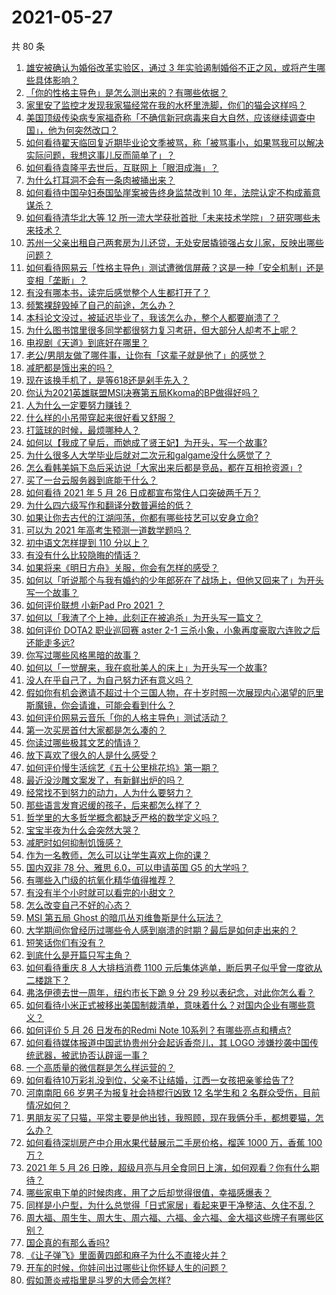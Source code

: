 # 2021-05-27

共 80 条

<!-- BEGIN -->
<!-- 最后更新时间 Thu May 27 2021 07:11:19 GMT+0800 (China Standard Time) -->

1. [雄安被确认为婚俗改革实验区，通过 3
   年实验遏制婚俗不正之风，或将产生哪些具体影响？](https://www.zhihu.com/question/461486744)
2. [「你的性格主导色」是怎么测出来的？有哪些依据？](https://www.zhihu.com/question/461472606)
3. [家里安了监控才发现我家猫经常在我的水杯里洗脚，你们的猫会这样吗？](https://www.zhihu.com/question/459983017)
4. [美国顶级传染病专家福奇称「不确信新冠病毒来自大自然，应该继续调查中国」，他为何突然改口？](https://www.zhihu.com/question/461117023)
5. [如何看待翟天临回复近期毕业论文季被骂，称「被骂事小，如果骂我可以解决实际问题，我想这事儿反而简单了」？](https://www.zhihu.com/question/461528535)
6. [如何看待袁隆平去世后，互联网上「眼泪成海」？](https://www.zhihu.com/question/461143953)
7. [为什么打耳洞不会有一条肉被捅出来？](https://www.zhihu.com/question/304771389)
8. [如何看待中国孕妇泰国坠崖案被告终身监禁改判 10
   年，法院认定不构成蓄意谋杀？](https://www.zhihu.com/question/461449495)
9. [如何看待清华北大等 12
   所一流大学获批首批「未来技术学院」？研究哪些未来技术？](https://www.zhihu.com/question/461372175)
10. [苏州一父亲出租自己两套房为儿还贷，无处安居撬锁强占女儿家，反映出哪些问题？](https://www.zhihu.com/question/461453686)
11. [如何看待网易云「性格主导色」测试遭微信屏蔽？这是一种「安全机制」还是变相「垄断」？](https://www.zhihu.com/question/461505950)
12. [有没有哪本书，读完后感觉整个人生都打开了？](https://www.zhihu.com/question/419528920)
13. [频繁裸辞毁掉了自己的前途，怎么办？](https://www.zhihu.com/question/459501127)
14. [本科论文没过，被延迟毕业了，我该怎么办，整个人都要崩溃了？](https://www.zhihu.com/question/323526847)
15. [为什么图书馆里很多同学都很努力复习考研，但大部分人却考不上呢？](https://www.zhihu.com/question/430364218)
16. [电视剧《天道》到底好在哪里？](https://www.zhihu.com/question/457421772)
17. [老公/男朋友做了哪件事，让你有「这辈子就是他了」的感觉？](https://www.zhihu.com/question/421025094)
18. [减肥都是饿出来的吗？](https://www.zhihu.com/question/446278658)
19. [现在该换手机了，是等618还是剁手先入？](https://www.zhihu.com/question/458977705)
20. [你认为2021英雄联盟MSI决赛第五局Kkoma的BP做得好吗？](https://www.zhihu.com/question/461304568)
21. [人为什么一定要努力赚钱？](https://www.zhihu.com/question/301579279)
22. [什么样的小吊带穿起来很好看又舒服？](https://www.zhihu.com/question/446715939)
23. [打篮球的时候，最烦哪种人？](https://www.zhihu.com/question/435513081)
24. [如何以【我成了皇后，而她成了贤王妃】为开头，写一个故事?](https://www.zhihu.com/question/449094157)
25. [为什么很多人大学毕业后就对二次元和galgame没什么感觉了？](https://www.zhihu.com/question/460275154)
26. [怎么看韩美娟下岛后采访说「大家出来后都是竞品，都在互相抢资源」?](https://www.zhihu.com/question/461480245)
27. [买了一台云服务器到底能干什么？](https://www.zhihu.com/question/27205559)
28. [如何看待 2021 年 5 月 26
    日成都宣布常住人口突破两千万？](https://www.zhihu.com/question/461466462)
29. [为什么四六级写作和翻译分数普遍给的低？](https://www.zhihu.com/question/40770196)
30. [如果让你去古代的江湖闯荡，你都有哪些技艺可以安身立命?](https://www.zhihu.com/question/461487669)
31. [可以为 2021 年高考生预测一道数学题吗？](https://www.zhihu.com/question/458065536)
32. [初中语文怎样提到 110 分以上？](https://www.zhihu.com/question/311901970)
33. [有没有什么比较隐晦的情话？](https://www.zhihu.com/question/423230600)
34. [如果将来《明日方舟》关服，你会有怎样的感受？](https://www.zhihu.com/question/460506303)
35. [如何以「听说那个与我有婚约的少年郎死在了战场上，但他又回来了」为开头写一个故事？](https://www.zhihu.com/question/459096689)
36. [如何评价联想 小新Pad Pro 2021 ？](https://www.zhihu.com/question/457950568)
37. [如何以「我渣了个上神，此刻正在被追杀」为开头写一篇文？](https://www.zhihu.com/question/454304575)
38. [如何评价 DOTA2 职业巡回赛 aster 2-1
    三杀小象，小象再度豪取六连败之后还能走多远?](https://www.zhihu.com/question/460686728)
39. [你写过哪些风格黑暗的故事？](https://www.zhihu.com/question/38878101)
40. [如何以「一觉醒来，我在疯批美人的床上」为开头写一个故事?](https://www.zhihu.com/question/461370999)
41. [没人在乎自己了，为自己努力还有意义吗？](https://www.zhihu.com/question/459803278)
42. [假如你有机会邀请不超过十个三国人物，在十岁时照一次展现内心渴望的厄里斯魔镜，你会请谁，可能会看到什么？](https://www.zhihu.com/question/461291276)
43. [如何评价网易云音乐「你的人格主导色」测试活动？](https://www.zhihu.com/question/461473926)
44. [第一次买房首付大家都是怎么凑的？](https://www.zhihu.com/question/322284293)
45. [你读过哪些极其文艺的情诗？](https://www.zhihu.com/question/370321379)
46. [放下喜欢了很久的人是什么感受？](https://www.zhihu.com/question/451957104)
47. [如何评价慢生活综艺《五十公里桃花坞》第一期？](https://www.zhihu.com/question/460852490)
48. [最近没沙雕文案发了，有新鲜出炉的吗？](https://www.zhihu.com/question/455777381)
49. [经常找不到努力的动力，人为什么要努力？](https://www.zhihu.com/question/456632067)
50. [那些语言发育迟缓的孩子，后来都怎么样了？](https://www.zhihu.com/question/304955705)
51. [哲学里的大多哲学概念都缺乏严格的数学定义吗？](https://www.zhihu.com/question/455229246)
52. [宝宝半夜为什么会突然大哭？](https://www.zhihu.com/question/457113218)
53. [减肥时如何抑制饥饿感？](https://www.zhihu.com/question/365657997)
54. [作为一名教师，怎么可以让学生喜欢上你的课？](https://www.zhihu.com/question/358526058)
55. [国内双非 78 分、雅思 6.0，可以申请英国 G5 的大学吗？](https://www.zhihu.com/question/457159794)
56. [有哪些入门级的抗氧化精华值得推荐？](https://www.zhihu.com/question/28625340)
57. [有没有半个小时就可以看完的小甜文？](https://www.zhihu.com/question/447942198)
58. [怎么改变自己不好的心态？](https://www.zhihu.com/question/456286875)
59. [MSI 第五局 Ghost 的暗爪丛刃维鲁斯是什么玩法？](https://www.zhihu.com/question/461077434)
60. [大学期间你曾经历过哪些令人感到崩溃的时期？最后是如何走出来的？](https://www.zhihu.com/question/461290099)
61. [短笑话你们有没有？](https://www.zhihu.com/question/461025294)
62. [到底什么是开篇只写主角？](https://www.zhihu.com/question/461527777)
63. [如何看待重庆 8 人大排档消费 1100
    元后集体逃单，断后男子似乎曾一度欲从二楼跳下？](https://www.zhihu.com/question/461295626)
64. [弗洛伊德去世一周年，纽约市长下跪 9 分 29
    秒以表纪念，对此你怎么看？](https://www.zhihu.com/question/461467217)
65. [如何看待小米正式被移出美国制裁清单，意味着什么？对国内企业有哪些意义？](https://www.zhihu.com/question/461450557)
66. [如何评价 5 月 26 日发布的Redmi Note
    10系列？有哪些亮点和槽点?](https://www.zhihu.com/question/460620278)
67. [如何看待媒体报道中国武协贵州分会起诉香奈儿，其 LOGO
    涉嫌抄袭中国传统武器，被武协否认辟谣一事？](https://www.zhihu.com/question/461362478)
68. [一个高质量的微信群是怎么样运营的？](https://www.zhihu.com/question/34875569)
69. [如何看待10万彩礼没到位，父亲不让结婚，江西一女孩把亲爹给告了?](https://www.zhihu.com/question/460760238)
70. [河南南阳 66 岁男子为报复社会持棍行凶致 12 名学生和 2
    名群众受伤，目前情况如何？](https://www.zhihu.com/question/461425589)
71. [男朋友买了只猫，平常主要是他出钱，我照顾，现在我俩分手，都想要猫，怎么办？](https://www.zhihu.com/question/458381801)
72. [如何看待深圳房产中介用水果代替展示二手房价格，榴莲 1000 万，香蕉 100
    万？](https://www.zhihu.com/question/461327995)
73. [2021 年 5 月 26
    日晚，超级月亮与月全食同日上演，如何观看？你有什么期待？](https://www.zhihu.com/question/461221868)
74. [哪些家电下单的时候肉疼，用了之后却觉得很值，幸福感爆表？](https://www.zhihu.com/question/461218824)
75. [同样是小户型，为什么总觉得「日式家居」看起来更干净整洁、久住不乱？](https://www.zhihu.com/question/456011068)
76. [周大福、周生生、周大生、周六福、六福、金六福、金大福这些牌子有哪些区别？](https://www.zhihu.com/question/32209352)
77. [国企真的有那么香吗?](https://www.zhihu.com/question/459743114)
78. [《让子弹飞》里面黄四郎和麻子为什么不直接火并？](https://www.zhihu.com/question/453864740)
79. [开车的时候，你娃问出过哪些让你怀疑人生的问题？](https://www.zhihu.com/question/461363180)
80. [假如萧炎戒指里是斗罗的大师会怎样?](https://www.zhihu.com/question/460984638)

<!-- END -->
